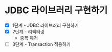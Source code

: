 # JDBC 라이브러리 구현하기

- [x] 1단계 - JDBC 라이브러리 구현하기
- [x] 2단계 - 리팩터링
    - 중복 제거
- [ ] 3단계 - Transaction 적용하기
